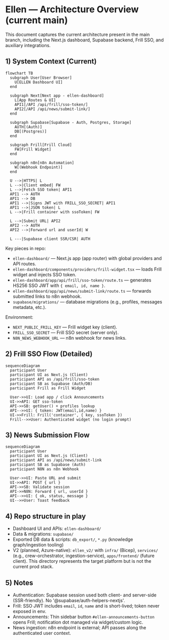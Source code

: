 # Ellen — Architecture Overview (current main)

This document captures the current architecture present in the main branch, including the Next.js dashboard, Supabase backend, Frill SSO, and auxiliary integrations.

## 1) System Context (Current)
```mermaid
flowchart TB
  subgraph User[User Browser]
    U[ELLEN Dashboard UI]
  end

  subgraph Next[Next app - ellen-dashboard]
    L[App Routes & UI]
    API1[/API /api/frill/sso-token/]
    API2[/API /api/news/submit-link/]
  end

  subgraph Supabase[Supabase - Auth, Postgres, Storage]
    AUTH[(Auth)]
    DB[(Postgres)]
  end

  subgraph Frill[Frill Cloud]
    FW[Frill Widget]
  end

  subgraph n8n[n8n Automation]
    W[(Webhook Endpoint)]
  end

  U -->|HTTPS| L
  L -->|Client embed| FW
  L -->|Fetch SSO token| API1
  API1 --> AUTH
  API1 --> DB
  API1 -->|Signs JWT with FRILL_SSO_SECRET| API1
  API1 -->|JSON token| L
  L -->|Frill container with ssoToken| FW

  L -->|Submit URL| API2
  API2 --> AUTH
  API2 -->|Forward url and userId| W

  L ---|Supabase client SSR/CSR| AUTH
```

Key pieces in repo:
- `ellen-dashboard/` — Next.js app (app router) with global providers and API routes.
- `ellen-dashboard/components/providers/frill-widget.tsx` — loads Frill widget and injects SSO token.
- `ellen-dashboard/app/api/frill/sso-token/route.ts` — generates HS256 SSO JWT with `{ email, id, name }`.
- `ellen-dashboard/app/api/news/submit-link/route.ts` — forwards submitted links to n8n webhook.
- `supabase/migrations/` — database migrations (e.g., profiles, messages metadata, etc.).

Environment:
- `NEXT_PUBLIC_FRILL_KEY` — Frill widget key (client).
- `FRILL_SSO_SECRET` — Frill SSO secret (server only).
- `N8N_NEWS_WEBHOOK_URL` — n8n webhook for news links.

## 2) Frill SSO Flow (Detailed)
```mermaid
sequenceDiagram
  participant User
  participant UI as Next.js (Client)
  participant API as /api/frill/sso-token
  participant SB as Supabase (Auth/DB)
  participant Frill as Frill Widget

  User->>UI: Load app / click Announcements
  UI->>API: GET sso-token
  API->>SB: getUser() + profiles lookup
  API-->>UI: { token: JWT(email,id,name) }
  UI->>Frill: Frill('container', { key, ssoToken })
  Frill-->>User: Authenticated widget (no login prompt)
```

## 3) News Submission Flow
```mermaid
sequenceDiagram
  participant User
  participant UI as Next.js (Client)
  participant API as /api/news/submit-link
  participant SB as Supabase (Auth)
  participant N8N as n8n Webhook

  User->>UI: Paste URL and submit
  UI->>API: POST { url }
  API->>SB: Validate session
  API->>N8N: Forward { url, userId }
  API-->>UI: { ok, status, message }
  UI-->>User: Toast feedback
```

## 4) Repo structure in play
- Dashboard UI and APIs: `ellen-dashboard/`
- Data & migrations: `supabase/`
- Exported DB data & scripts: `db_export/`, `*.py` (knowledge graph/ingestion tooling)
- V2 (planned, Azure-native): `ellen_v2/` with `infra/` (Bicep), `services/` (e.g., crew-orchestrator, ingestion-service), `apps/frontend/` (future client). This directory represents the target platform but is not the current prod stack.

## 5) Notes
- Authentication: Supabase session used both client- and server-side (SSR-friendly). No '@supabase/auth-helpers-nextjs'.
- Frill: SSO JWT includes `email`, `id`, `name` and is short-lived; token never exposed in env.
- Announcements: Thin sidebar button `#ellen-announcements-button` opens Frill; notification dot managed via widget/custom logic.
- News ingestion: n8n endpoint is external; API passes along the authenticated user context.
